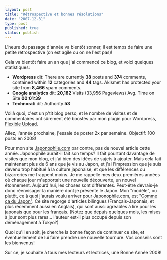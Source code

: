 ```yaml
---
layout: post
title: "Rétrospective et bonnes résolutions"
date: "2007-12-31"
type: post
published: true
status: publish
---
```


L'heure du passage d'année va bientôt sonner, il est temps de faire une petite rétrospective (on est agile ou on ne l'est pas)!

Cela va bientôt faire un an que j'ai commencé ce blog, et voici quelques statistiques:

- **Wordpress** dit: There are currently **38** posts and **374** comments, contained within **12** categories and **44** tags. Akismet has protected your site from **8,466** spam comments.
- **Google analytics** dit: **20,182** Visits (33,956 Pageviews) Avg. Time on Site **00:01:39**
- **Technorati** dit: Authority **53**

Voilà quoi, c'est un p'tit blog perso, et le nombre de visites et de commentaires ont sûrement été boostés par mon plugin pour Wordpress, [Flexible Upload](http://blog.japonophile.com/flexible-upload/).

Allez, l'année prochaine, j'essaie de poster 2x par semaine. Objectif: 100 posts en 2008!

Pour mon site [Japonophile.com](http://www.japonophile.com) par contre, pas de nouvel article cette année. Japonophile aurait-il fait son temps? Il fait pourtant davantage de visites que mon blog, et j'ai bien des idées de sujets à ajouter. Mais cela fait maintenant plus de 6 ans que je vis au Japon, et j'ai l'impression que je suis devenu trop habitué à la culture japonaise, et que les différences ou bizarreries me frappent moins. Je me rappelle mes deux premières années où chaque jour m'apportait une nouvelle découverte, un nouvel étonnement. Aujourd'hui, les choses sont différentes. Peut-être devrais-je donc réenvisager la manière dont je présente le Japon. Mon "modèle", ou plutôt, ce à quoi j'aurais voulu arriver pour Japonophile.com, est ["Comme ça du Japon"](http://www.commecadujapon.com). Ce site regorge d'articles bilingues (Français-Japonais, et plus récemment aussi en Anglais), qui sont aussi agréables à lire pour les japonais que pour les français. (Notez que depuis quelques mois, les mises à jour sont plus rares... l'auteur est-il plus occupé depuis son déménagement à Tokyo?)

Quoi qu'il en soit, je cherche la bonne façon de continuer ce site, et éventuellement de lui faire prendre une nouvelle tournure. Vos conseils sont les bienvenus!

Sur ce, je souhaite à tous mes lecteurs et lectrices, une Bonne Année 2008!
